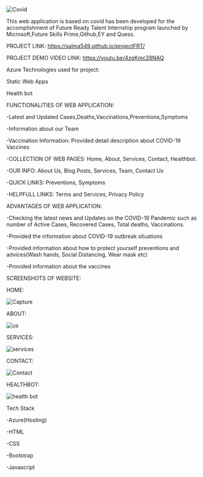 ![Covid](https://user-images.githubusercontent.com/117900157/232210249-0322652e-45a5-4025-b3bf-35a4b408aba6.JPG)



This web application is based on covid has been developed for the accomplishment of Future Ready Talent 
Internship program launched by Microsoft,Future Skills Prime,Github,EY and Quess.


PROJECT LINK: https://salma549.github.io/projectFRT/

PROJECT DEMO VIDEO LINK: https://youtu.be/4zgKmc28NAQ


Azure Technologies used for project:

Static Web Apps

Health bot


FUNCTIONALITIES OF WEB APPLICATION:


-Latest and Updated Cases,Deaths,Vaccinations,Preventions,Symptoms

-Information about our Team

-Vaccination Information: Provided detail description about COVID-19 Vaccines

-COLLECTION OF WEB PAGES: Home, About, Services, Contact, Healthbot.

-OUR INFO: About Us, Blog Posts, Services, Team, Contact Us

-QUICK LINKS: Preventions, Symptoms

-HELPFULL LINKS: Terms and Services, Privacy Policy


ADVANTAGES OF WEB APPLICATION:

-Checking the latest news and Updates on the COVID-19 Pandemic such as number of Active Cases, Recovered Cases, Total deaths, Vaccinations.

-Provided the information about COVID-19 outbreak situations

-Provided information about how to protect yourself preventions and advices(Wash hands, Social Distancing, Wear mask etc)

-Provided information about the vaccines



SCREENSHOTS OF WEBSITE:

HOME:




![Capture](https://user-images.githubusercontent.com/117900157/232207421-e3b20f5b-5b93-4aee-87f7-a0a635027556.JPG)


ABOUT:



![us](https://user-images.githubusercontent.com/117900157/232207871-be262aaa-32bb-4073-aeab-d8b7edf376af.JPG)


SERVICES:


![services](https://user-images.githubusercontent.com/117900157/232207922-9f6bd882-563a-4bbb-a3f3-f6af26749ea0.JPG)


CONTACT:

![Contact](https://user-images.githubusercontent.com/117900157/232207949-2641c2ae-1eab-41ae-b81b-5ea681a11a3e.JPG)


HEALTHBOT:



![health bot](https://user-images.githubusercontent.com/117900157/232207977-045c8df4-7179-4859-98a1-da8331d337c0.JPG)


Tech Stack

-Azure(Hosting)

-HTML

-CSS

-Bootstrap

-Javascript

